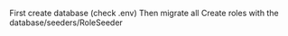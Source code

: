 First create database (check .env)
Then migrate all
Create roles with the database/seeders/RoleSeeder
